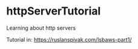 # httpServerTutorial
Learning about http servers

Tutorial in: https://ruslanspivak.com/lsbaws-part1/
